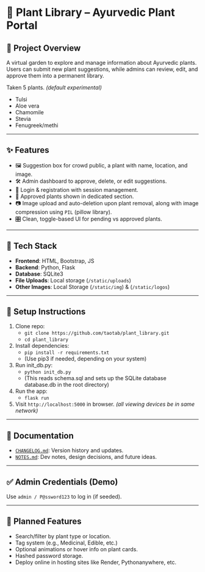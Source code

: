 # 🌿 Plant Library – Ayurvedic Plant Portal

## 📖 Project Overview

A virtual garden to explore and manage information about Ayurvedic plants.  
Users can submit new plant suggestions, while admins can review, edit, and approve them into a permanent library.


Taken 5 plants. *(default experimental)*

- Tulsi
- Aloe vera
- Chamomile
- Stevia
- Fenugreek/methi

---


## ✨ Features

- 🖼️ Suggestion box for crowd public, a plant with name, location, and image.
- 🛠️ Admin dashboard to approve, delete, or edit suggestions.
- 🔐 Login & registration with session management.
- 📁 Approved plants shown in dedicated section.
- 📷 Image upload and auto-deletion upon plant removal, along with image compression using `PIL` (pillow library).
- 🎛️ Clean, toggle-based UI for pending vs approved plants.

---

## 🧰 Tech Stack

- **Frontend**: HTML, Bootstrap, JS
- **Backend**: Python, Flask
- **Database**: SQLite3
- **File Uploads**: Local storage (`/static/uploads`)
- **Other Images**: Local Storage (`/static/img`) & (`/static/logos`)

---


## 🚀 Setup Instructions

1. Clone repo:  
   - `git clone https://github.com/taotab/plant_library.git`
   - `cd plant_library`
2. Install dependencies:  
   - `pip install -r requirements.txt`
   - (Use pip3 if needed, depending on your system)
3. Run init_db.py:
   - `python init_db.py`
   - (This reads schema.sql and sets up the SQLite database database.db in the root directory)
3. Run the app:  
   - `flask run`
4. Visit `http://localhost:5000` in browser. *(all viewing devices be in same network)*

---

## 📜 Documentation

- [`CHANGELOG.md`](./CHANGELOG.md): Version history and updates.
- [`NOTES.md`](./NOTES.md): Dev notes, design decisions, and future ideas.

---

## ✅ Admin Credentials (Demo)

Use `admin / P@ssword123` to log in (if seeded).

---

## 🔮 Planned Features

- Search/filter by plant type or location.
- Tag system (e.g., Medicinal, Edible, etc.)
- Optional animations or hover info on plant cards.
- Hashed password storage.
- Deploy online in hosting sites like Render, Pythonanywhere, etc.
